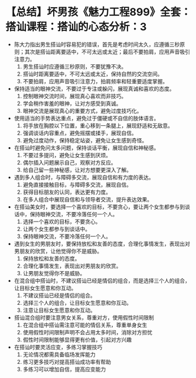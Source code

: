 # 【总结】坏男孩《魅力工程899》全套：搭讪课程：搭讪的心态分析：3

-   陈大力指出男生搭讪时容易犯的错误，首先是考虑时间太久，应遵循三秒原则；其次是搭讪距离要适中，不可太远或太近；最后不要拍肩，应用声音吸引注意力。
    1.  男生搭讪时应遵循三秒原则，不要犹豫不决。
    2.  搭讪时距离要适中，不可太远或太近，保持自然的交流空间。
    3.  不要拍肩，应用声音吸引注意力，拍肩频率和轻重要适度掌握。
-   保持适当的眼神交流，不要过于专注或躲闪，展现真诚和喜欢的态度。
    1.  控制眼神交流时间，展现真心喜欢而非技巧。
    2.  学会稍作害羞的眼神，让对方感受到真诚。
    3.  眼神交流是展现真心的重要方式，避免过度技巧化。
-   使用适当的手势表达重点，避免过于僵硬或不自信的肢体语言。
    1.  将手放在胸腔以下位置，重心移到一条腿上，展现舒适和无敌意。
    2.  强调谈话内容重点，避免摇摆或揉手，展现自信。
    3.  避免过度动作，保持稳定站姿，避免让女生感到奇怪。
-   在搭讪时避免问太多问题，保持谈话平衡，展现自信和神秘感。
    1.  不要过多提问，避免让女生感到厌烦。
    2.  偶尔插入问题展示自己，观察对方反应。
    3.  给自己留一些神秘感，让对方想要更深入了解。
-   遇到多人组合时，与障碍多交流，展现自信和有力度的表达。
    1.  避免直接接触目标，与障碍多交流，展现自信。
    2.  获得目标朋友的认同，表达更有力度。
    3.  在多人组合中展现自信和与领导者交流，提升表达效果。
-   在搭讪美女时，要选择一个喜欢的目标，不要贪心，要让两个女生都参与到谈话中，保持眼神交流，不要冷落任何一个人。
    1.  选择一个喜欢的目标，不要贪心。
    2.  让两个女生都参与到谈话中。
    3.  保持眼神交流，不要冷落任何一个人。
-   遇到女生的男朋友时，要保持放松和友善的态度，合理化事情发生，表现出对男朋友的欣赏，让他觉得你不是威胁。
    1.  保持放松和友善的态度。
    2.  合理化事情发生，表现出对男朋友的欣赏。
    3.  让男朋友觉得你不是威胁。
-   在混合组中搭讪时，不建议搭讪已经是情侣的组合，而是选择三个人的组合，让目标女生愿意和你互动。
    1.  不建议搭讪已经是情侣的组合。
    2.  选择三个人的组合，让目标女生愿意和你互动。
    3.  注意让目标女生愿意和你互动。
-   搭讪混合组时要注意男女关系，尊重对方，使用假性时间限制
    1.  在混合组中搭讪需注意可能的情侣关系，尊重单身女生
    2.  使用假性时间限制声明不会占用太多时间，消除对方担忧
    3.  假性时间限制能够显得更有价值，引起对方兴趣
-   在搭讪时要灵活应变，多练习掌握技巧
    1.  无论情况都需具备临场发挥能力
    2.  练习更多技巧对提高搭讪成功率有帮助
    3.  多练习可以增加自信，提高应变能力